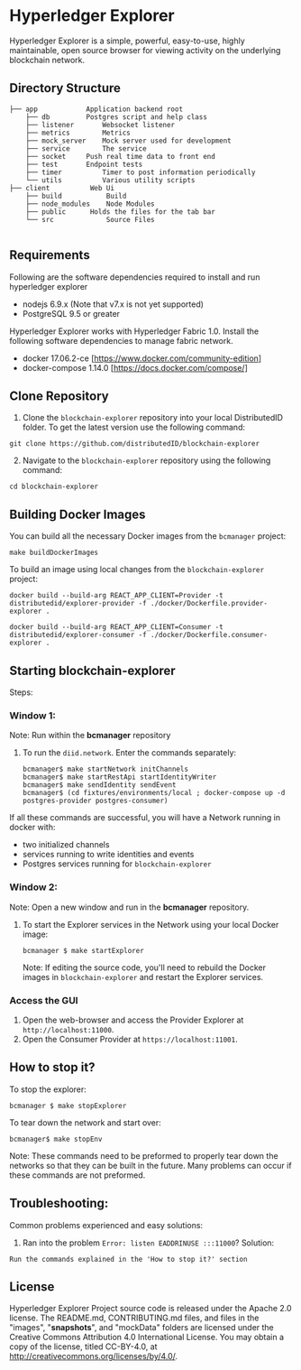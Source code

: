 Hyperledger Explorer
=======

Hyperledger Explorer is a simple, powerful, easy-to-use, highly maintainable, open source browser for viewing activity on the underlying blockchain network.

## Directory Structure
```
├── app            Application backend root
	├── db		   Postgres script and help class
	├── listener       Websocket listener
	├── metrics        Metrics
	├── mock_server	   Mock server used for development
	├── service        The service
	├── socket	   Push real time data to front end
	├── test	   Endpoint tests
	├── timer          Timer to post information periodically
	└── utils          Various utility scripts
├── client          Web Ui
	├── build           Build
	├── node_modules    Node Modules
	├── public	    Holds the files for the tab bar
	└── src             Source Files


```

## Requirements

Following are the software dependencies required to install and run hyperledger explorer
* nodejs 6.9.x (Note that v7.x is not yet supported)
* PostgreSQL 9.5 or greater

Hyperledger Explorer works with Hyperledger Fabric 1.0.  Install the following software dependencies to manage fabric network.
* docker 17.06.2-ce [https://www.docker.com/community-edition]
* docker-compose 1.14.0 [https://docs.docker.com/compose/]

## Clone Repository

1. Clone the `blockchain-explorer` repository into your local DistributedID folder. To get the latest version use the following command:

```
git clone https://github.com/distributedID/blockchain-explorer
```

2. Navigate to the `blockchain-explorer` repository using the following command:

```
cd blockchain-explorer
```

## Building Docker Images

You can build all the necessary Docker images from the `bcmanager` project:

```
make buildDockerImages
```

To build an image using local changes from the `blockchain-explorer` project:

```
docker build --build-arg REACT_APP_CLIENT=Provider -t distributedid/explorer-provider -f ./docker/Dockerfile.provider-explorer .
```
```
docker build --build-arg REACT_APP_CLIENT=Consumer -t distributedid/explorer-consumer -f ./docker/Dockerfile.consumer-explorer .

```

## Starting blockchain-explorer

Steps:

### Window 1:

Note: Run within the __bcmanager__ repository

1. To run the `diid.network`. Enter the commands separately:

   ```
   bcmanager$ make startNetwork initChannels
   bcmanager$ make startRestApi startIdentityWriter
   bcmanager$ make sendIdentity sendEvent
   bcmanager$ (cd fixtures/environments/local ; docker-compose up -d postgres-provider postgres-consumer)
   ```

If all these commands are successful, you will have a Network running in docker with:

- two initialized channels
- services running to write identities and events
- Postgres services running for `blockchain-explorer`

### Window 2:

Note: Open a new window and run in the __bcmanager__ repository.

1. To start the Explorer services in the Network using your local Docker image: 

   ```
   bcmanager $ make startExplorer
   ```
   
   Note: If editing the source code, you'll need to rebuild the Docker images in
   `blockchain-explorer` and restart the Explorer services.

### Access the GUI

1. Open the web-browser and access the Provider Explorer at `http://localhost:11000`.
2. Open the Consumer Provider at `https://localhost:11001`.


## How to stop it?

To stop the explorer:

```
bcmanager $ make stopExplorer
```

To tear down the network and start over:
```
bcmanager$ make stopEnv
```

Note: These commands need to be preformed to properly tear down the networks so
that they can be built in the future. Many problems can occur if these commands
are not preformed.


## Troubleshooting:
Common problems experienced and easy solutions:

1. Ran into the problem `Error: listen EADDRINUSE :::11000`? Solution:
```
Run the commands explained in the 'How to stop it?' section
```


## License

Hyperledger Explorer Project source code is released under the Apache 2.0 license. The README.md, CONTRIBUTING.md files, and files in the "images", "__snapshots__", and "mockData" folders are licensed under the Creative Commons Attribution 4.0 International License. You may obtain a copy of the license, titled CC-BY-4.0, at http://creativecommons.org/licenses/by/4.0/.
